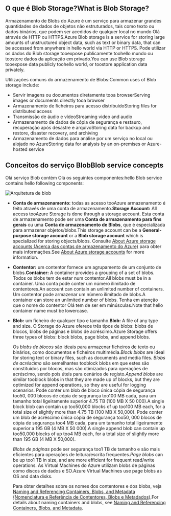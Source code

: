 ## <a name="what-is-blob-storage"></a><span data-ttu-id="de6e4-101">O que é Blob Storage?</span><span class="sxs-lookup"><span data-stu-id="de6e4-101">What is Blob Storage?</span></span>
<span data-ttu-id="de6e4-102">Armazenamento de Blobs do Azure é um serviço para armazenar grandes quantidades de dados de objetos não estruturados, tais como texto ou dados binários, que podem ser acedidos de qualquer local no mundo Olá através de HTTP ou HTTPS.</span><span class="sxs-lookup"><span data-stu-id="de6e4-102">Azure Blob storage is a service for storing large amounts of unstructured object data, such as text or binary data, that can be accessed from anywhere in hello world via HTTP or HTTPS.</span></span> <span data-ttu-id="de6e4-103">Pode utilizar os dados do Blob storage tooexpose publicamente toohello mundo ou toostore dados da aplicação em privado.</span><span class="sxs-lookup"><span data-stu-id="de6e4-103">You can use Blob storage tooexpose data publicly toohello world, or toostore application data privately.</span></span>

<span data-ttu-id="de6e4-104">Utilizações comuns do armazenamento de Blobs:</span><span class="sxs-lookup"><span data-stu-id="de6e4-104">Common uses of Blob storage include:</span></span>

* <span data-ttu-id="de6e4-105">Servir imagens ou documentos diretamente tooa browser</span><span class="sxs-lookup"><span data-stu-id="de6e4-105">Serving images or documents directly tooa browser</span></span>
* <span data-ttu-id="de6e4-106">Armazenamento de ficheiros para acesso distribuído</span><span class="sxs-lookup"><span data-stu-id="de6e4-106">Storing files for distributed access</span></span>
* <span data-ttu-id="de6e4-107">Transmissão de áudio e vídeo</span><span class="sxs-lookup"><span data-stu-id="de6e4-107">Streaming video and audio</span></span>
* <span data-ttu-id="de6e4-108">Armazenamento de dados de cópia de segurança e restauro, recuperação após desastre e arquivo</span><span class="sxs-lookup"><span data-stu-id="de6e4-108">Storing data for backup and restore, disaster recovery, and archiving</span></span>
* <span data-ttu-id="de6e4-109">Armazenamento de dados para análise por um serviço no local ou alojado no Azure</span><span class="sxs-lookup"><span data-stu-id="de6e4-109">Storing data for analysis by an on-premises or Azure-hosted service</span></span>

## <a name="blob-service-concepts"></a><span data-ttu-id="de6e4-110">Conceitos do serviço Blob</span><span class="sxs-lookup"><span data-stu-id="de6e4-110">Blob service concepts</span></span>
<span data-ttu-id="de6e4-111">Olá serviço Blob contém Olá os seguintes componentes:</span><span class="sxs-lookup"><span data-stu-id="de6e4-111">hello Blob service contains hello following components:</span></span>

![Arquitetura de blob](./media/storage-blob-concepts-include/blob1.png)

* <span data-ttu-id="de6e4-113">**Conta de armazenamento:** todas as acesso tooAzure armazenamento é feito através de uma conta de armazenamento.</span><span class="sxs-lookup"><span data-stu-id="de6e4-113">**Storage Account:** All access tooAzure Storage is done through a storage account.</span></span> <span data-ttu-id="de6e4-114">Esta conta de armazenamento pode ser uma **Conta de armazenamento para fins gerais** ou uma **Conta de armazenamento de Blobs**, que é especializada para armazenar objetos/blobs.</span><span class="sxs-lookup"><span data-stu-id="de6e4-114">This storage account can be a **General-purpose storage account** or a **Blob storage account** which is specialized for storing objects/blobs.</span></span> <span data-ttu-id="de6e4-115">Consulte [About Azure storage accounts (Acerca das contas de armazenamento do Azure)](../articles/storage/common/storage-create-storage-account.md) para obter mais informações.</span><span class="sxs-lookup"><span data-stu-id="de6e4-115">See [About Azure storage accounts](../articles/storage/common/storage-create-storage-account.md) for more information.</span></span>
* <span data-ttu-id="de6e4-116">**Contentor:** um contentor fornece um agrupamento de um conjunto de blobs.</span><span class="sxs-lookup"><span data-stu-id="de6e4-116">**Container:** A container provides a grouping of a set of blobs.</span></span> <span data-ttu-id="de6e4-117">Todos os blobs tem de estar num contentor.</span><span class="sxs-lookup"><span data-stu-id="de6e4-117">All blobs must be in a container.</span></span> <span data-ttu-id="de6e4-118">Uma conta pode conter um número ilimitado de contentores.</span><span class="sxs-lookup"><span data-stu-id="de6e4-118">An account can contain an unlimited number of containers.</span></span> <span data-ttu-id="de6e4-119">Um contentor pode armazenar um número ilimitado de blobs.</span><span class="sxs-lookup"><span data-stu-id="de6e4-119">A container can store an unlimited number of blobs.</span></span> <span data-ttu-id="de6e4-120">Tenha em atenção que o nome do contentor Olá tem de ser em minúsculas.</span><span class="sxs-lookup"><span data-stu-id="de6e4-120">Note that hello container name must be lowercase.</span></span>
* <span data-ttu-id="de6e4-121">**Blob:** um ficheiro de qualquer tipo e tamanho.</span><span class="sxs-lookup"><span data-stu-id="de6e4-121">**Blob:** A file of any type and size.</span></span> <span data-ttu-id="de6e4-122">O Storage do Azure oferece três tipos de blobs: blobs de blocos, blobs de páginas e blobs de acréscimo.</span><span class="sxs-lookup"><span data-stu-id="de6e4-122">Azure Storage offers three types of blobs: block blobs, page blobs, and append blobs.</span></span>
  
    <span data-ttu-id="de6e4-123">Os *blobs de blocos* são ideais para armazenar ficheiros de texto ou binários, como documentos e ficheiros multimédia.</span><span class="sxs-lookup"><span data-stu-id="de6e4-123">*Block blobs* are ideal for storing text or binary files, such as documents and media files.</span></span> <span data-ttu-id="de6e4-124">*Blobs de acréscimo* são semelhantes tooblock blobs em que estes são constituídos por blocos, mas são otimizados para operações de acréscimo, sendo pois úteis para cenários de registo.</span><span class="sxs-lookup"><span data-stu-id="de6e4-124">*Append blobs* are similar tooblock blobs in that they are made up of blocks, but they are optimized for append operations, so they are useful for logging scenarios.</span></span> <span data-ttu-id="de6e4-125">Pode conter um blob de bloco única cópia de segurança too50, 000 blocos de cópia de segurança too100 MB cada, para um tamanho total ligeiramente superior 4.75 TB (100 MB X 50 000).</span><span class="sxs-lookup"><span data-stu-id="de6e4-125">A single block blob can contain up too50,000 blocks of up too100 MB each, for a total size of slightly more than 4.75 TB (100 MB X 50,000).</span></span> <span data-ttu-id="de6e4-126">Pode conter um blob de acréscimo única cópia de segurança too50, 000 blocos de cópia de segurança too4 MB cada, para um tamanho total ligeiramente superior a 195 GB (4 MB X 50 000).</span><span class="sxs-lookup"><span data-stu-id="de6e4-126">A single append blob can contain up too50,000 blocks of up too4 MB each, for a total size of slightly more than 195 GB (4 MB X 50,000).</span></span>
  
    <span data-ttu-id="de6e4-127">*Blobs de páginas* pode ser segurança too1 TB de tamanho e são mais eficientes para operações de leitura/escrita frequentes.</span><span class="sxs-lookup"><span data-stu-id="de6e4-127">*Page blobs* can be up too1 TB in size, and are more efficient for frequent read/write operations.</span></span> <span data-ttu-id="de6e4-128">As Virtual Machines do Azure utilizam blobs de páginas como discos de dados e SO.</span><span class="sxs-lookup"><span data-stu-id="de6e4-128">Azure Virtual Machines use page blobs as OS and data disks.</span></span>
  
    <span data-ttu-id="de6e4-129">Para obter detalhes sobre os nomes dos contentores e dos blobs, veja [Naming and Referencing Containers, Blobs, and Metadata (Nomenclatura e Referência de Contentores, Blobs e Metadados)](/rest/api/storageservices/Naming-and-Referencing-Containers--Blobs--and-Metadata).</span><span class="sxs-lookup"><span data-stu-id="de6e4-129">For details about naming containers and blobs, see [Naming and Referencing Containers, Blobs, and Metadata](/rest/api/storageservices/Naming-and-Referencing-Containers--Blobs--and-Metadata).</span></span>

